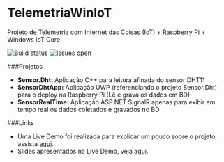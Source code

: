 # TelemetriaWinIoT
Projeto de Telemetria com Internet das Coisas (IoT) + Raspberry Pi + Windows IoT Core

[![Build status](https://ci.appveyor.com/api/projects/status/b4cr70a604l5in5q?svg=true)](https://ci.appveyor.com/project/andreluizsecco/telemetriawiniot)
[![Issues open](https://img.shields.io/github/issues-raw/andreluizsecco/telemetriawiniot.svg)](https://github.com/andreluizsecco/telemetriawiniot/issues)

###Projetos
* **Sensor.Dht:** Aplicação C++ para leitura afinada do sensor DHT11
* **SensorDhtApp:** Aplicação UWP (referenciando o projeto Sensor.Dht) para o deploy na Raspberry Pi (Lê e grava os dados em BD)
* **SensorRealTime:** Aplicação ASP.NET SignalR apenas para exibir em tempo real os dados coletados e gravados no BD

###Links
* Uma Live Demo foi realizada para explicar um pouco sobre o projeto, assista [aqui](https://www.youtube.com/watch?v=zzJXnleN6Q4).
* Slides apresentados na Live Demo, veja [aqui](http://pt.slideshare.net/andreluizsecco/telemetria-com-a-internet-das-coisas-e-o-microsoft-azure).
